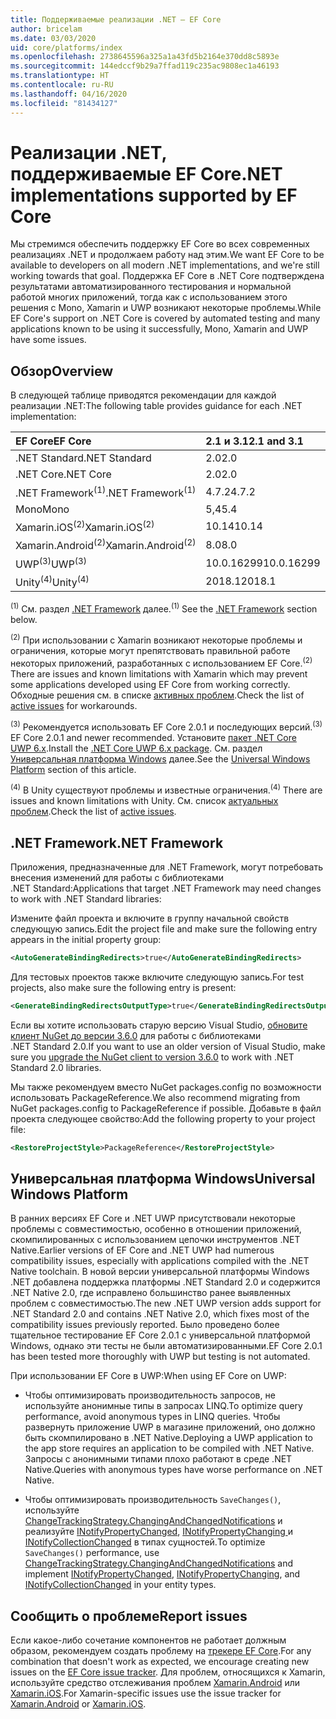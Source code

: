 ```yaml
---
title: Поддерживаемые реализации .NET — EF Core
author: bricelam
ms.date: 03/03/2020
uid: core/platforms/index
ms.openlocfilehash: 2738645596a325a1a43fd5b2164e370dd8c5893e
ms.sourcegitcommit: 144edccf9b29a7ffad119c235ac9808ec1a46193
ms.translationtype: HT
ms.contentlocale: ru-RU
ms.lasthandoff: 04/16/2020
ms.locfileid: "81434127"
---
```

# <a name="net-implementations-supported-by-ef-core"></a><span data-ttu-id="91f1e-102">Реализации .NET, поддерживаемые EF Core</span><span class="sxs-lookup"><span data-stu-id="91f1e-102">.NET implementations supported by EF Core</span></span>

<span data-ttu-id="91f1e-103">Мы стремимся обеспечить поддержку EF Core во всех современных реализациях .NET и продолжаем работу над этим.</span><span class="sxs-lookup"><span data-stu-id="91f1e-103">We want EF Core to be available to developers on all modern .NET implementations, and we're still working towards that goal.</span></span> <span data-ttu-id="91f1e-104">Поддержка EF Core в .NET Core подтверждена результатами автоматизированного тестирования и нормальной работой многих приложений, тогда как с использованием этого решения с Mono, Xamarin и UWP возникают некоторые проблемы.</span><span class="sxs-lookup"><span data-stu-id="91f1e-104">While EF Core's support on .NET Core is covered by automated testing and many applications known to be using it successfully, Mono, Xamarin and UWP have some issues.</span></span>

## <a name="overview"></a><span data-ttu-id="91f1e-105">Обзор</span><span class="sxs-lookup"><span data-stu-id="91f1e-105">Overview</span></span>

<span data-ttu-id="91f1e-106">В следующей таблице приводятся рекомендации для каждой реализации .NET:</span><span class="sxs-lookup"><span data-stu-id="91f1e-106">The following table provides guidance for each .NET implementation:</span></span>

| <span data-ttu-id="91f1e-107">EF Core</span><span class="sxs-lookup"><span data-stu-id="91f1e-107">EF Core</span></span>                       | <span data-ttu-id="91f1e-108">2.1 и 3.1</span><span class="sxs-lookup"><span data-stu-id="91f1e-108">2.1 and 3.1</span></span> |
|:------------------------------|:------------|
| <span data-ttu-id="91f1e-109">.NET Standard</span><span class="sxs-lookup"><span data-stu-id="91f1e-109">.NET Standard</span></span>                 | <span data-ttu-id="91f1e-110">2.0</span><span class="sxs-lookup"><span data-stu-id="91f1e-110">2.0</span></span>         |
| <span data-ttu-id="91f1e-111">.NET Core</span><span class="sxs-lookup"><span data-stu-id="91f1e-111">.NET Core</span></span>                     | <span data-ttu-id="91f1e-112">2.0</span><span class="sxs-lookup"><span data-stu-id="91f1e-112">2.0</span></span>         |
| <span data-ttu-id="91f1e-113">.NET Framework<sup>(1)</sup></span><span class="sxs-lookup"><span data-stu-id="91f1e-113">.NET Framework<sup>(1)</sup></span></span>  | <span data-ttu-id="91f1e-114">4.7.2</span><span class="sxs-lookup"><span data-stu-id="91f1e-114">4.7.2</span></span>       |
| <span data-ttu-id="91f1e-115">Mono</span><span class="sxs-lookup"><span data-stu-id="91f1e-115">Mono</span></span>                          | <span data-ttu-id="91f1e-116">5,4</span><span class="sxs-lookup"><span data-stu-id="91f1e-116">5.4</span></span>         |
| <span data-ttu-id="91f1e-117">Xamarin.iOS<sup>(2)</sup></span><span class="sxs-lookup"><span data-stu-id="91f1e-117">Xamarin.iOS<sup>(2)</sup></span></span>     | <span data-ttu-id="91f1e-118">10.14</span><span class="sxs-lookup"><span data-stu-id="91f1e-118">10.14</span></span>       |
| <span data-ttu-id="91f1e-119">Xamarin.Android<sup>(2)</sup></span><span class="sxs-lookup"><span data-stu-id="91f1e-119">Xamarin.Android<sup>(2)</sup></span></span> | <span data-ttu-id="91f1e-120">8.0</span><span class="sxs-lookup"><span data-stu-id="91f1e-120">8.0</span></span>         |
| <span data-ttu-id="91f1e-121">UWP<sup>(3)</sup></span><span class="sxs-lookup"><span data-stu-id="91f1e-121">UWP<sup>(3)</sup></span></span>             | <span data-ttu-id="91f1e-122">10.0.16299</span><span class="sxs-lookup"><span data-stu-id="91f1e-122">10.0.16299</span></span>  |
| <span data-ttu-id="91f1e-123">Unity<sup>(4)</sup></span><span class="sxs-lookup"><span data-stu-id="91f1e-123">Unity<sup>(4)</sup></span></span>           | <span data-ttu-id="91f1e-124">2018.1</span><span class="sxs-lookup"><span data-stu-id="91f1e-124">2018.1</span></span>      |

<span data-ttu-id="91f1e-125"><sup>(1)</sup> См. раздел [.NET Framework](#net-framework) далее.</span><span class="sxs-lookup"><span data-stu-id="91f1e-125"><sup>(1)</sup> See the [.NET Framework](#net-framework) section below.</span></span>

<span data-ttu-id="91f1e-126"><sup>(2)</sup> При использовании с Xamarin возникают некоторые проблемы и ограничения, которые могут препятствовать правильной работе некоторых приложений, разработанных с использованием EF Core.</span><span class="sxs-lookup"><span data-stu-id="91f1e-126"><sup>(2)</sup> There are issues and known limitations with Xamarin which may prevent some applications developed using EF Core from working correctly.</span></span> <span data-ttu-id="91f1e-127">Обходные решения см. в списке [активных проблем](https://github.com/aspnet/entityframeworkCore/issues?q=is%3Aopen+is%3Aissue+label%3Aarea-xamarin).</span><span class="sxs-lookup"><span data-stu-id="91f1e-127">Check the list of [active issues](https://github.com/aspnet/entityframeworkCore/issues?q=is%3Aopen+is%3Aissue+label%3Aarea-xamarin) for workarounds.</span></span>

<span data-ttu-id="91f1e-128"><sup>(3)</sup> Рекомендуется использовать EF Core 2.0.1 и последующих версий.</span><span class="sxs-lookup"><span data-stu-id="91f1e-128"><sup>(3)</sup> EF Core 2.0.1 and newer recommended.</span></span> <span data-ttu-id="91f1e-129">Установите [пакет .NET Core UWP 6.x](https://www.nuget.org/packages/Microsoft.NETCore.UniversalWindowsPlatform/).</span><span class="sxs-lookup"><span data-stu-id="91f1e-129">Install the [.NET Core UWP 6.x package](https://www.nuget.org/packages/Microsoft.NETCore.UniversalWindowsPlatform/).</span></span> <span data-ttu-id="91f1e-130">См. раздел [Универсальная платформа Windows](#universal-windows-platform) далее.</span><span class="sxs-lookup"><span data-stu-id="91f1e-130">See the [Universal Windows Platform](#universal-windows-platform) section of this article.</span></span>

<span data-ttu-id="91f1e-131"><sup>(4)</sup> В Unity существуют проблемы и известные ограничения.</span><span class="sxs-lookup"><span data-stu-id="91f1e-131"><sup>(4)</sup> There are issues and known limitations with Unity.</span></span> <span data-ttu-id="91f1e-132">См. список [актуальных проблем](https://github.com/aspnet/entityframeworkCore/issues?q=is%3Aopen+is%3Aissue+label%3Aarea-unity).</span><span class="sxs-lookup"><span data-stu-id="91f1e-132">Check the list of [active issues](https://github.com/aspnet/entityframeworkCore/issues?q=is%3Aopen+is%3Aissue+label%3Aarea-unity).</span></span>

## <a name="net-framework"></a><span data-ttu-id="91f1e-133">.NET Framework</span><span class="sxs-lookup"><span data-stu-id="91f1e-133">.NET Framework</span></span>

<span data-ttu-id="91f1e-134">Приложения, предназначенные для .NET Framework, могут потребовать внесения изменений для работы с библиотеками .NET Standard:</span><span class="sxs-lookup"><span data-stu-id="91f1e-134">Applications that target .NET Framework may need changes to work with .NET Standard libraries:</span></span>

<span data-ttu-id="91f1e-135">Измените файл проекта и включите в группу начальной свойств следующую запись.</span><span class="sxs-lookup"><span data-stu-id="91f1e-135">Edit the project file and make sure the following entry appears in the initial property group:</span></span>

``` xml
<AutoGenerateBindingRedirects>true</AutoGenerateBindingRedirects>
```

<span data-ttu-id="91f1e-136">Для тестовых проектов также включите следующую запись.</span><span class="sxs-lookup"><span data-stu-id="91f1e-136">For test projects, also make sure the following entry is present:</span></span>

``` xml
<GenerateBindingRedirectsOutputType>true</GenerateBindingRedirectsOutputType>
```

<span data-ttu-id="91f1e-137">Если вы хотите использовать старую версию Visual Studio, [обновите клиент NuGet до версии 3.6.0](https://www.nuget.org/downloads) для работы с библиотеками .NET Standard 2.0.</span><span class="sxs-lookup"><span data-stu-id="91f1e-137">If you want to use an older version of Visual Studio, make sure you [upgrade the NuGet client to version 3.6.0](https://www.nuget.org/downloads) to work with .NET Standard 2.0 libraries.</span></span>

<span data-ttu-id="91f1e-138">Мы также рекомендуем вместо NuGet packages.config по возможности использовать PackageReference.</span><span class="sxs-lookup"><span data-stu-id="91f1e-138">We also recommend migrating from NuGet packages.config to PackageReference if possible.</span></span> <span data-ttu-id="91f1e-139">Добавьте в файл проекта следующее свойство:</span><span class="sxs-lookup"><span data-stu-id="91f1e-139">Add the following property to your project file:</span></span>

``` xml
<RestoreProjectStyle>PackageReference</RestoreProjectStyle>
```

## <a name="universal-windows-platform"></a><span data-ttu-id="91f1e-140">Универсальная платформа Windows</span><span class="sxs-lookup"><span data-stu-id="91f1e-140">Universal Windows Platform</span></span>

<span data-ttu-id="91f1e-141">В ранних версиях EF Core и .NET UWP присутствовали некоторые проблемы с совместимостью, особенно в отношении приложений, скомпилированных с использованием цепочки инструментов .NET Native.</span><span class="sxs-lookup"><span data-stu-id="91f1e-141">Earlier versions of EF Core and .NET UWP had numerous compatibility issues, especially with applications compiled with the .NET Native toolchain.</span></span> <span data-ttu-id="91f1e-142">В новой версии универсальной платформы Windows .NET добавлена поддержка платформы .NET Standard 2.0 и содержится .NET Native 2.0, где исправлено большинство ранее выявленных проблем с совместимостью.</span><span class="sxs-lookup"><span data-stu-id="91f1e-142">The new .NET UWP version adds support for .NET Standard 2.0 and contains .NET Native 2.0, which fixes most of the compatibility issues previously reported.</span></span> <span data-ttu-id="91f1e-143">Было проведено более тщательное тестирование EF Core 2.0.1 с универсальной платформой Windows, однако эти тесты не были автоматизированными.</span><span class="sxs-lookup"><span data-stu-id="91f1e-143">EF Core 2.0.1 has been tested more thoroughly with UWP but testing is not automated.</span></span>

<span data-ttu-id="91f1e-144">При использовании EF Core в UWP:</span><span class="sxs-lookup"><span data-stu-id="91f1e-144">When using EF Core on UWP:</span></span>

* <span data-ttu-id="91f1e-145">Чтобы оптимизировать производительность запросов, не используйте анонимные типы в запросах LINQ.</span><span class="sxs-lookup"><span data-stu-id="91f1e-145">To optimize query performance, avoid anonymous types in LINQ queries.</span></span> <span data-ttu-id="91f1e-146">Чтобы развернуть приложение UWP в магазине приложений, оно должно быть скомпилировано в .NET Native.</span><span class="sxs-lookup"><span data-stu-id="91f1e-146">Deploying a UWP application to the app store requires an application to be compiled with .NET Native.</span></span> <span data-ttu-id="91f1e-147">Запросы с анонимными типами плохо работают в среде .NET Native.</span><span class="sxs-lookup"><span data-stu-id="91f1e-147">Queries with anonymous types have worse performance on .NET Native.</span></span>

* <span data-ttu-id="91f1e-148">Чтобы оптимизировать производительность `SaveChanges()`, используйте [ChangeTrackingStrategy.ChangingAndChangedNotifications](/dotnet/api/microsoft.entityframeworkcore.changetrackingstrategy) и реализуйте [INotifyPropertyChanged](https://msdn.microsoft.com/library/system.componentmodel.inotifypropertychanged.aspx), [INotifyPropertyChanging ](https://msdn.microsoft.com/library/system.componentmodel.inotifypropertychanging.aspx) и [INotifyCollectionChanged](https://msdn.microsoft.com/library/system.collections.specialized.inotifycollectionchanged.aspx) в типах сущностей.</span><span class="sxs-lookup"><span data-stu-id="91f1e-148">To optimize `SaveChanges()` performance, use [ChangeTrackingStrategy.ChangingAndChangedNotifications](/dotnet/api/microsoft.entityframeworkcore.changetrackingstrategy) and implement [INotifyPropertyChanged](https://msdn.microsoft.com/library/system.componentmodel.inotifypropertychanged.aspx), [INotifyPropertyChanging](https://msdn.microsoft.com/library/system.componentmodel.inotifypropertychanging.aspx), and [INotifyCollectionChanged](https://msdn.microsoft.com/library/system.collections.specialized.inotifycollectionchanged.aspx) in your entity types.</span></span>

## <a name="report-issues"></a><span data-ttu-id="91f1e-149">Сообщить о проблеме</span><span class="sxs-lookup"><span data-stu-id="91f1e-149">Report issues</span></span>

<span data-ttu-id="91f1e-150">Если какое-либо сочетание компонентов не работает должным образом, рекомендуем создать проблему на [трекере EF Core](https://github.com/aspnet/entityframeworkcore/issues/new).</span><span class="sxs-lookup"><span data-stu-id="91f1e-150">For any combination that doesn't work as expected, we encourage creating new issues on the [EF Core issue tracker](https://github.com/aspnet/entityframeworkcore/issues/new).</span></span> <span data-ttu-id="91f1e-151">Для проблем, относящихся к Xamarin, используйте средство отслеживания проблем [Xamarin.Android](https://github.com/xamarin/xamarin-android/issues/new) или [Xamarin.iOS](https://github.com/xamarin/xamarin-macios/issues/new).</span><span class="sxs-lookup"><span data-stu-id="91f1e-151">For Xamarin-specific issues use the issue tracker for [Xamarin.Android](https://github.com/xamarin/xamarin-android/issues/new) or [Xamarin.iOS](https://github.com/xamarin/xamarin-macios/issues/new).</span></span>
